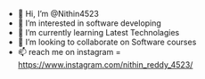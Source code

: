 - 👋 Hi, I’m @Nithin4523
- 👀 I’m interested in software developing
- 🌱 I’m currently learning Latest Technolagies
- 💞️ I’m looking to collaborate on Software courses
- 📫 reach me on instagram = https://www.instagram.com/nithin_reddy_4523/

<!---
Nithin4523/Nithin4523 is a ✨ special ✨ repository because its `README.md` (this file) appears on your GitHub profile.
You can click the Preview link to take a look at your changes.
--->

